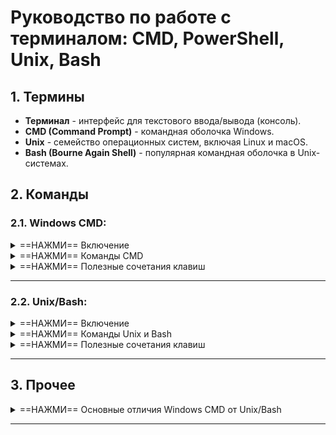 # Руководство по работе с терминалом: CMD, PowerShell, Unix, Bash

## 1. Термины

- **Терминал** - интерфейс для текстового ввода/вывода (консоль).
- **CMD (Command Prompt)** - командная оболочка Windows.
- **Unix** - семейство операционных систем, включая Linux и macOS.
- **Bash (Bourne Again Shell)** - популярная командная оболочка в Unix-системах.

## 2. Команды

### 2.1. Windows CMD:
<details><summary>==НАЖМИ== Включение</summary><p>

#### Основные способы запуска:
1. **Горячие клавиши**:
   - <kbd>Win</kbd>+<kbd>R</kbd> → ввести `cmd` → нажать <kbd>Enter</kbd>
   - <kbd>Win</kbd>+<kbd>X</kbd> → Выбрать "Командная строка" или "Windows Terminal"
   - В поиске (<kbd>ctrl</kbd>+<kbd>q</kbd>) введите `cmd` или `командная строка` → нажать <kbd>Enter</kbd>
2. **Через меню Пуск**:
   - Наберите "cmd" или "Командная строка" в поиске
   - В проводнике: Shift+ПКМ → "Открыть окно команд"
3. **PowerShell**:
   - В поиске (<kbd>ctrl</kbd>+<kbd>q</kbd>) введите `powershell` → нажать <kbd>Enter</kbd>

#### Альтернативы:
- PowerShell (более мощная оболочка)
- Git Bash (эмуляция Unix-окружения)
- WSL (подсистема Linux для Windows)
</p></details>

<details><summary>==НАЖМИ== Команды CMD</summary><p>

1. Навигация
```cmd
dir                # список файлов и папок
    /A            # показать скрытые/системные файлы
    /O            # сортировка (N-по имени, S-по размеру)
    /T:W          # сортировка по времени изменения
cd путь           # смена директории
    ..           # на уровень выше
chdir             # показать текущий путь (аналог pwd)
pushd путь        # сохранить текущий путь и перейти
popd             # вернуться к сохраненному пути
tree             # показать дерево каталогов
```

2. Работа с файлами и папками
```cmd
mkdir имя_папки    # создать директорию
rmdir /S имя_папки # удалить папку и содержимое
del файл          # удалить файл
    /F           # принудительное удаление
    /Q           # без подтверждения
copy откуда куда  # копирование файлов
xcopy от куда куда /E # копирование папок
move от куда куда # перемещение/переименование
ren старое новое  # переименование
type файл         # просмотр содержимого (аналог cat)
```

3. Поиск
```cmd
find "текст" файл  # поиск текста в файле
findstr "шаблон" файлы # расширенный поиск
    /I            # без учета регистра
    /S            # рекурсивный поиск
where имя_файла   # поиск файла в PATH
```

4. Системная информация
```cmd
systeminfo        # подробная информация о системе
hostname         # имя компьютера
ver              # версия Windows
tasklist         # список процессов
    /M           # показать DLL модули
taskkill /PID номер /F # завершить процесс
ipconfig        # сетевые настройки
    /all        # полная информация
netstat -ano    # сетевые соединения
```

5. Работа с сетью
```cmd
ping хост        # проверка соединения
tracert хост     # трассировка маршрута
nslookup домен   # DNS-запросы
ftp             # FTP-клиент
telnet          # Telnet-клиент
```

6. Управление
```cmd
taskmgr         # диспетчер задач
msconfig        # конфигурация системы
diskpart        # управление дисками
chkdsk          # проверка диска
sfc /scannow    # проверка системных файлов
```

7. Перенаправления
```cmd
команда > файл    # вывод в файл
команда >> файл   # дописать в файл
команда1 | команда2 # передача вывода
more             # постраничный вывод
```

8. Пакетные файлы
```cmd
@echo off       # отключить вывод команд
set переменная=значение # установка переменной
echo %переменная% # вывод переменной
if условие команда # условное выполнение
for %%i in (*.txt) do echo %%i # циклы
goto метка      # переход к метке
:метка          # объявление метки
```

9. Полезные команды
```cmd
cls             # очистить экран
color           # изменить цвет текста/фона
date /T         # текущая дата
time /T         # текущее время
title           # изменить заголовок окна
whoami          # текущий пользователь
```

10. Работа с реестром
```cmd
reg query       # запрос значения
reg add         # добавить значение
reg delete      # удалить значение
reg export      # экспорт ветки
reg import      # импорт ветки
```
</p></details>

<details><summary>==НАЖМИ== Полезные сочетания клавиш</summary><p>

1. Основные:
- <kbd>F3</kbd> - повторить предыдущую команду
- <kbd>F7</kbd> - история команд (выбор стрелками)
- <kbd>F9</kbd> - выполнить команду по номеру из истории
- <kbd>Ctrl</kbd>+<kbd>C</kbd> - прервать команду
- <kbd>Ctrl</kbd>+<kbd>V</kbd> - вставить (в новых версиях Windows 10+)

2. Навигация:
- <kbd>Home</kbd>/<kbd>End</kbd> - в начало/конец строки
- <kbd>Ctrl</kbd>+<kbd>←</kbd>/<kbd>→</kbd> - перемещение по словам
- <kbd>Esc</kbd> - очистить строку

3. В Windows Terminal:
- <kbd>Ctrl</kbd>+<kbd>Shift</kbd>+<kbd>T</kbd> - новая вкладка
- <kbd>Ctrl</kbd>+<kbd>Shift</kbd>+<kbd>W</kbd> - закрыть вкладку
- <kbd>Alt</kbd>+<kbd>Enter</kbd> - полноэкранный режим
</p></details>

---

### 2.2. Unix/Bash:
<details><summary>==НАЖМИ== Включение</summary><p>

#### Linux:
<!-- Ctrl + Alt + T -->
1. **Горячие клавиши** (работает в большинстве дистрибутивов):
   - Нажми <kbd>**Ctrl**</kbd>**+**<kbd>**Alt**</kbd>**+**<kbd>**T**</kbd>
   - <kbd>Ctrl</kbd>+<kbd>Shift</kbd>+<kbd>T</kbd> - новая вкладка в существующем терминале
2. **Через меню приложений**:
   - Открой меню программ → ищи "Terminal", "Konsole" или "XTerm"
   - Или наберите "terminal" в поиске системы
3. **Через TTY** (полноценная консоль без GUI):
   - Нажми <kbd>Ctrl</kbd>+<kbd>Alt</kbd>+<kbd>F1-F6</kbd> (для переключения между виртуальными консолями)
   - Вернуться в графический режим: <kbd>Ctrl</kbd>+<kbd>Alt</kbd>+<kbd>F7</kbd>

#### macOS:
1. **Способ 1**:
   - Открой Finder → "Программы" → "Утилиты" → "Терминал"
2. **Способ 2**:
   - Нажми <kbd>Cmd</kbd>+<kbd>Пробел</kbd> → введи "Terminal" → <kbd>Enter</kbd>
3. **Альтернативы**:
   - iTerm2 (более функциональный сторонний терминал)

#### Windows (WSL/Linux-подсистема):
1. Установи WSL (в PowerShell от админа):
```powershell
wsl --install
wsl --list --online    # показать доступные дистрибутивы
wsl --set-default-version 2  # использовать WSL 2
```
</p></details>

<details><summary>==НАЖМИ== Команды Unix и Bash</summary><p>

1. Навигация
```bash
ls <опции> <путь>                     # список файлов
  -l                                  # подробный формат (права, размер, владелец)
  -a                                  # показать скрытые файлы (включая .файлы)
  -h                                  # человеко-читаемые размеры (вместе с -l)
  -t                                  # сортировка по времени изменения
cd <путь>                             # смена директории
  ~                                   # домашняя директория
  -                                   # предыдущая директория
  ..                                  # на уровень выше
pwd                                   # показать текущий путь
```

2. Директории
```bash
mkdir <опции> <имя>                   # создать директорию
    -p                                # создать родительские директории при необходимости
    -v                                # выводить информацию о создании
rmdir <имя>                           # удалить ПУСТУЮ директорию
rm -r <имя>                           # рекурсивное удаление (файлов и папок)
    -f                                # принудительное удаление без подтверждения
    -i                                # интерактивное подтверждение для каждого файла
cp <опции> <откуда> <куда>            # копирование
    -r                                # рекурсивное копирование директорий
    -v                                # вывод информации о копировании
    -n                                # не перезаписывать существующие файлы
mv <опции> <откуда> <куда>            # перемещение/переименование
    -i                                # запрос подтверждения перед перезаписью
    -v                                # вывод информации о действии
    mv *.txt /target                  # переместить все txt-файлы
```

3. Файлы
```bash
touch <файлы>                         # создать/обновить timestamp
    -a                                # изменить только время доступа
    -m                                # изменить только время модификации
cat <опции> <файлы>                   # объединение и вывод
    -n                    # нумеровать строки
    -s  # сжимать множественные пустые строки
less <файл>              # просмотр с прокруткой
    /текст  # поиск вперёд
    ?текст  # поиск назад
    q       # выход
head <опции> <файл>      # начало файла
    -n N  # показать N строк (по умолчанию 10)
    -c N  # показать N байт
tail <опции> <файл>      # конец файла
    -f   # следить за изменениями в реальном времени
    -n N # показать N последних строк
    
ТЕКСТ:
sort файл            # сортировка строк
uniq файл            # удалить дубликаты (требует предварительной сортировки)
wc файл              # статистика (строки/слова/байты)
    -l              # только строки
    -w              # только слова
    -c              # только байты
```

4. Поиск
```bash
find <путь <критерии> <действия>
    -name "шаблон"  # поиск по имени
    -type f/d       # файлы/директории
    -size +10M      # размер >10MB
    -exec команда {} \; # выполнить команду для найденного
grep <опции> <шаблон> <файлы>
    -i  # игнорировать регистр
    -v  # инвертировать совпадения
    -c  # подсчитать количество совпадений
    -E  # расширенные регулярные выражения
locate <шаблон>        # быстрый поиск по базе
    -i    # игнорировать регистр
    --regexp # использовать regex
```

5. Права
```bash
chmod <опции> <режим> <файлы>
    ugoa  # user/group/others/all
    +-=   # добавить/удалить/установить
    -R    # рекурсивно
    Пример: chmod 24 script.sh
chown <опции> user[:group] <файлы>
    -R  # рекурсивно
    -v  # вывод информации
sudo <команда>         # выполнение от root
    -i  # интерактивный shell
    -u user # выполнить от имени указанного пользователя
    su              # все дальнейшие команды через sudo
whoami               # текущий пользователь
id                   # информация о пользователе и группах
last                 # история входа пользователей
passwd               # изменить пароль
Прочее:
tempfile=$(mktemp /tmp/example.XXXXXX)  # Безопасное создание временных файлов
read -s -p "Password: " passwd  # Чтение паролей
history -c && history -w  # Очистка истории
```

6. Процессы
```bash
ps aux | grep процесс   # поиск процесса
kill -9 PID             # принудительное завершение
pkill имя_процесса      # завершение по имени
команда &               # запуск в фоне
jobs                # список фоновых задач
    -l              # с PID
fg %N               # вернуть процесс на передний план
bg %N               # продолжить в фоне
nohup команда &     # запустить устойчивый к разрыву процесс
disown              # отвязать процесс от сессии

СКРИПТЫ:
#!/bin/bash          # шебанг для bash-скриптов
chmod +x script.sh   # сделать файл исполняемым
./script.sh          # запустить скрипт
```

7. Выход
```bash
exit               # завершить сессию
Ctrl+D             # EOF (аналог exit)
Ctrl+C             # прервать текущую команду
Ctrl+Z             # приостановить процесс
```

8. Архивация
```bash
tar -czvf archive.tar.gz директория  # создать архив
tar -xzvf archive.tar.gz            # распаковать
zip -r archive.zip директория       # создать zip
unzip archive.zip                   # распаковать zip
```

9. Сеть
```bash
ping хост
ssh пользователь@хост
scp файл пользователь@хост:путь
wget URL
curl URL

Утилиты:
ifconfig/ip a        # сетевые интерфейсы
netstat -tulnp       # открытые порты
traceroute хост      # трассировка маршрута
dig домен            # DNS-запросы
```

10. ОСОБЕННОСТИ РАБОТЫ С КОМАНДАМИ:
```bash
Перенаправления:
command > file.txt    # записать вывод в файл
command >> file.txt   # дописать в конец файла
command < file.txt    # читать ввод из файла
command1 | command2   # передать вывод command1 в command2

Цепочки:
команда1 & команда2     # выполнить две команды друг за другом
команда1 && команда2   # выполнить команду2 только если команда1 успешна
команда1 || команда2   # выполнить команду2 только если команда1 неуспешна
команда1 && команда2 || командаd3        # если команда1 успешна → команда2, иначе → команда3

Подстановки:
!$                  # последний аргумент предыдущей команды
!^                  # первый аргумент предыдущей команды
!:2                 # второй аргумент предыдущей команды

# Процессная подстановка
diff <(cmd1) <(cmd2)        # сравнение выводов двух команд
# Массивы и циклы
for file in *.txt; do echo "$file"; done
while read line; do echo "$line"; done < file.txt
# Арифметические операции
echo $((5 + 3))             # вычисления в shell
((count++))                 # инкремент переменной
# Работа с переменными
${var:-default}             # использовать значение или default
${var%.txt}                 # удалить суффикс .txt
${var#prefix}               # удалить prefix
# Регулярные выражения
[[ $string =~ ^[0-9]+$ ]]   # проверка на число
```

11. Система
```bash
df -h              # место на дисках
du -sh директория  # размер директории
free -h            # использование памяти
top/htop           # мониторинг процессов

ДАТА И ВРЕМЯ:
date                 # текущая дата и время
cal                  # календарь
time команда         # замерить время выполнения

ДИСКИ:
lsblk                # информация о блочных устройствах
fdisk -l             # информация о разделах
mount                # список смонтированных файловых систем
df -Th               # место на дисках с типами FS

ЛОГИ:
journalctl -xe       # просмотр системных логов (systemd)
dmesg                # сообщения ядра
tail -f /var/log/syslog # мониторинг системного лога

МОНИТОРИНГ:
uptime               # время работы системы и нагрузка
vmstat 1             # статистика виртуальной памяти (каждую секунду)
iostat               # статистика ввода/вывода
lsof -i :8080        # найти процесс, использующий порт 8080

УПРАВЛЕНИЕ ПАКЕТАМИ:
# Для Debian/Ubuntu:
apt update           # обновить список пакетов
apt upgrade          # обновить установленные пакеты
apt install пакет    # установить пакет
# Для RHEL/CentOS:
yum install пакет
dnf install пакет    # в новых версиях
```

12. Окружение
```bash
env                # список переменных
echo $VAR          # значение переменной
export VAR=значение # установить переменную\

Переменные:
alias ll='ls -la'    # создать алиас
unalias ll           # удалить алиас
env | grep PATH      # найти переменные окружения
history | grep ssh   # поиск в истории команд
```
</p></details>

<details><summary>==НАЖМИ== Полезные сочетания клавиш</summary><p>

### Основные:
* <kbd>Tab</kbd> - автодополнение команд и путей (двойное нажатие показывает варианты)
* <kbd>Ctrl</kbd>+<kbd>C</kbd> - прервать текущую команду (SIGINT)
* <kbd>Ctrl</kbd>+<kbd>D</kbd> - завершить сессию (EOF - End Of File)
* <kbd>Ctrl</kbd>+<kbd>Z</kbd> - приостановить процесс (перевести в фон)

### Навигация:
* <kbd>Ctrl</kbd>+<kbd>A</kbd> - перейти в начало строки
* <kbd>Ctrl</kbd>+<kbd>E</kbd> - перейти в конец строки
* <kbd>Alt</kbd>+<kbd>B</kbd> - назад на одно слово
* <kbd>Alt</kbd>+<kbd>F</kbd> - вперед на одно слово
* <kbd>Ctrl</kbd>+<kbd>U</kbd> - удалить от курсора до начала строки
* <kbd>Ctrl</kbd>+<kbd>K</kbd> - удалить от курсора до конца строки
ПРОЧЕЕ:
* <kbd>Ctrl</kbd>+<kbd>XX</kbd> - переключение между началом строки и текущей позицией
* <kbd>Alt</kbd>+<kbd>T</kbd> - поменять местами текущее и предыдущее слово
* <kbd>Ctrl</kbd>+<kbd>Y</kbd> - вставить последний удаленный текст
* <kbd>Alt</kbd>+<kbd>#</kbd> - закомментировать текущую строку
* <kbd>Ctrl</kbd>+<kbd>X</kbd>+<kbd>E</kbd> - открыть команду в редакторе ($EDITOR)

### История команд:
* <kbd>↑</kbd>/<kbd>↓</kbd> - навигация по истории
* <kbd>Ctrl</kbd>+<kbd>R</kbd> - обратный поиск по истории
* <kbd>Ctrl</kbd>+<kbd>G</kbd> - отменить поиск по истории
* <kbd>!!</kbd> - повторить последнюю команду
* <kbd>!команда</kbd> - выполнить последнюю команду, начинающуюся на "команда"

### Управление процессами:
* <kbd>Ctrl</kbd>+<kbd>L</kbd> - очистить экран (аналог команды `clear`)
* <kbd>Ctrl</kbd>+<kbd>S</kbd> - приостановить вывод
* <kbd>Ctrl</kbd>+<kbd>Q</kbd> - возобновить вывод
* <kbd>Ctrl</kbd>+<kbd>W</kbd> - удалить слово перед курсором
* <kbd>Alt</kbd>+<kbd>.</kbd> - вставить последний аргумент предыдущей команды
</p></details>

---

## 3. Прочее
<details><summary>==НАЖМИ== Основные отличия Windows CMD от Unix/Bash</summary><p>

* Основные отличия Windows CMD от Unix/Bash:
  * Используются разные команды (dir вместо ls, copy вместо cp)
  * Нет чувствительности к регистру в командах
  * Другие параметры команд (через / вместо -)
  * Меньше возможностей для скриптинга
  * Отсутствуют многие Unix-утилиты (grep, find, awk и др.)
  * Перенаправления работают похоже, но с ограничениями

* Для более Unix-подобного опыта в Windows рекомендуется использовать:
  * Windows Subsystem for Linux (WSL)
  * Git Bash
  * Cygwin
  * PowerShell (имеет больше возможностей чем CMD)
</p></details>

---
